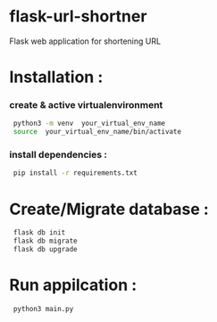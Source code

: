 # flask-url-shortner
Flask web application for shortening URL


# Installation :
### create & active virtualenvironment
```bash
 python3 -m venv  your_virtual_env_name
 source  your_virtual_env_name/bin/activate
```
	

### install dependencies :
```bash
 pip install -r requirements.txt
```

# Create/Migrate database :
```bash
 flask db init
 flask db migrate
 flask db upgrade
```

# Run appilcation :
```bash
 python3 main.py
```